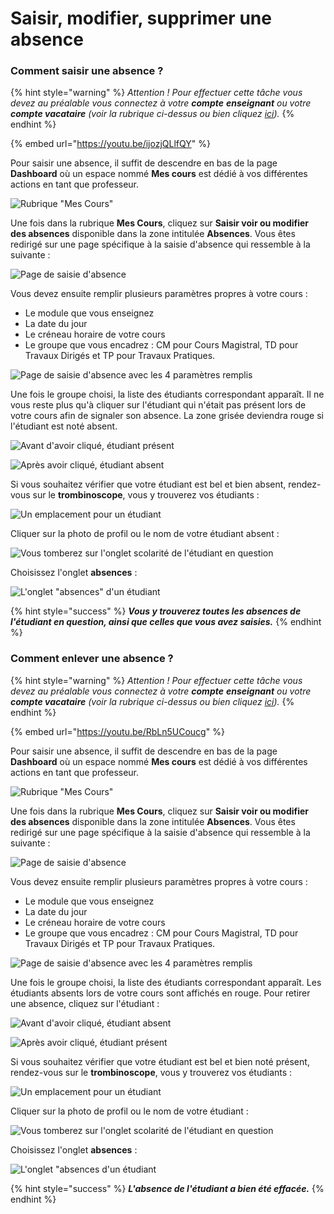# Saisir, modifier, supprimer une absence

### Comment saisir une absence ?

{% hint style="warning" %}
_Attention ! Pour effectuer cette tâche vous devez au préalable vous connectez à votre **compte** **enseignant** ou votre **compte vacataire** \(voir la rubrique ci-dessus ou bien cliquez_ [_ici_](https://app.gitbook.com/@dannebicque/s/intranet/#comment-se-connecter-a-lintranet)_\)._
{% endhint %}

{% embed url="https://youtu.be/ijozjQLlfQY" %}

Pour saisir une absence, il suffit de descendre en bas de la page **Dashboard** où un espace nommé **Mes cours** est dédié à vos différentes actions en tant que professeur.

![Rubrique &quot;Mes Cours&quot;](.gitbook/assets/image.png)

Une fois dans la rubrique **Mes Cours**, cliquez sur **Saisir voir ou modifier des absences** disponible dans la zone intitulée **Absences**. Vous êtes redirigé sur une page spécifique à la saisie d'absence qui ressemble à la suivante :

![Page de saisie d&apos;absence](.gitbook/assets/image%20%281%29.png)

Vous devez ensuite remplir plusieurs paramètres propres à votre cours :  

* Le module que vous enseignez 
* La date du jour
* Le créneau horaire de votre cours 
* Le groupe que vous encadrez : CM pour Cours Magistral, TD pour Travaux Dirigés et TP pour Travaux Pratiques.

![Page de saisie d&apos;absence avec les 4 param&#xE8;tres remplis](.gitbook/assets/image%20%2814%29.png)

Une fois le groupe choisi, la liste des étudiants correspondant apparaît. Il ne vous reste plus qu'à cliquer sur l'étudiant qui n'était pas présent lors de votre cours afin de signaler son absence. La zone grisée deviendra rouge si l'étudiant est noté absent.

![Avant d&apos;avoir cliqu&#xE9;, &#xE9;tudiant pr&#xE9;sent](.gitbook/assets/image%20%2811%29.png)

![Apr&#xE8;s avoir cliqu&#xE9;, &#xE9;tudiant absent](.gitbook/assets/image%20%2815%29.png)

Si vous souhaitez vérifier que votre étudiant est bel et bien absent, rendez-vous sur le **trombinoscope**, vous y trouverez vos étudiants :

![Un emplacement pour un &#xE9;tudiant](.gitbook/assets/image%20%288%29.png)

Cliquer sur la photo de profil ou le nom de votre étudiant absent :

![Vous tomberez sur l&apos;onglet scolarit&#xE9; de l&apos;&#xE9;tudiant en question](.gitbook/assets/image%20%2817%29.png)

Choisissez l'onglet **absences** :

![L&apos;onglet &quot;absences&quot; d&apos;un &#xE9;tudiant](.gitbook/assets/image%20%2818%29.png)

{% hint style="success" %}
_**Vous y trouverez toutes les absences de l'étudiant en question, ainsi que celles que vous avez saisies.**_
{% endhint %}

### Comment enlever une absence ?

{% hint style="warning" %}
_Attention ! Pour effectuer cette tâche vous devez au préalable vous connectez à votre **compte** **enseignant** ou votre **compte vacataire** \(voir la rubrique ci-dessus ou bien cliquez_ [_ici_](https://app.gitbook.com/@dannebicque/s/intranet/#comment-se-connecter-a-lintranet)_\)._
{% endhint %}

{% embed url="https://youtu.be/RbLn5UCoucg" %}

Pour saisir une absence, il suffit de descendre en bas de la page **Dashboard** où un espace nommé **Mes cours** est dédié à vos différentes actions en tant que professeur.

![Rubrique &quot;Mes Cours&quot;](.gitbook/assets/image.png)

Une fois dans la rubrique **Mes Cours**, cliquez sur **Saisir voir ou modifier des absences** disponible dans la zone intitulée **Absences**. Vous êtes redirigé sur une page spécifique à la saisie d'absence qui ressemble à la suivante :

![Page de saisie d&apos;absence](.gitbook/assets/image%20%281%29.png)

Vous devez ensuite remplir plusieurs paramètres propres à votre cours :  

* Le module que vous enseignez 
* La date du jour
* Le créneau horaire de votre cours 
* Le groupe que vous encadrez : CM pour Cours Magistral, TD pour Travaux Dirigés et TP pour Travaux Pratiques.

![Page de saisie d&apos;absence avec les 4 param&#xE8;tres remplis](.gitbook/assets/retirer_absence.png)

Une fois le groupe choisi, la liste des étudiants correspondant apparaît. Les étudiants absents lors de votre cours sont affichés en rouge. Pour retirer une absence, cliquez sur l'étudiant :

![Avant d&apos;avoir cliqu&#xE9;, &#xE9;tudiant absent](.gitbook/assets/image%20%2815%29.png)

![Apr&#xE8;s avoir cliqu&#xE9;, &#xE9;tudiant pr&#xE9;sent](.gitbook/assets/image%20%2811%29.png)

Si vous souhaitez vérifier que votre étudiant est bel et bien noté présent, rendez-vous sur le **trombinoscope**, vous y trouverez vos étudiants :

![Un emplacement pour un &#xE9;tudiant](.gitbook/assets/image%20%288%29.png)

Cliquer sur la photo de profil ou le nom de votre étudiant :

![Vous tomberez sur l&apos;onglet scolarit&#xE9; de l&apos;&#xE9;tudiant en question](.gitbook/assets/image%20%2817%29.png)

Choisissez l'onglet **absences** :

![L&apos;onglet &quot;absences d&apos;un &#xE9;tudiant](.gitbook/assets/image%20%2818%29.png)

{% hint style="success" %}
_**L'absence de l'étudiant a bien été effacée.**_
{% endhint %}

